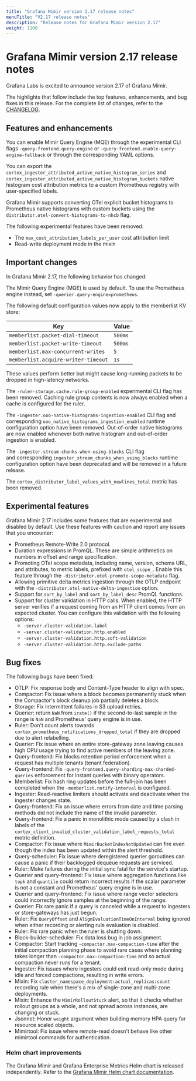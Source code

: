 ```yaml
---
title: "Grafana Mimir version 2.17 release notes"
menuTitle: "V2.17 release notes"
description: "Release notes for Grafana Mimir version 2.17"
weight: 1100
---
```


# Grafana Mimir version 2.17 release notes

<!-- vale Grafana.GoogleWill = NO -->
<!-- vale Grafana.Timeless = NO -->
<!-- Release notes are often future focused -->

Grafana Labs is excited to announce version 2.17 of Grafana Mimir.

The highlights that follow include the top features, enhancements, and bug fixes in this release.
For the complete list of changes, refer to the [CHANGELOG](https://github.com/grafana/mimir/blob/main/CHANGELOG.md).

## Features and enhancements

You can enable Mimir Query Engine (MQE) through the experimental CLI flags `-query-frontend.query-engine` or `-query-frontend.enable-query-engine-fallback` or through the corresponding YAML options.

You can export the `cortex_ingester_attributed_active_native_histogram_series` and `cortex_ingester_attributed_active_native_histogram_buckets` native histogram cost attribution metrics to a custom Prometheus registry with user-specified labels.

Grafana Mimir supports converting OTel explicit bucket histograms to Prometheus native histograms with custom buckets using the `distributor.otel-convert-histograms-to-nhcb` flag.

The following experimental features have been removed:

- The `max_cost_attribution_labels_per_user` cost attribution limit
- Read-write deployment mode in the mixin

## Important changes

In Grafana Mimir 2.17, the following behavior has changed:

The Mimir Query Engine (MQE) is used by default. To use the Prometheus engine instead, set `-querier.query-engine=prometheus`.

The following default configuration values now apply to the memberlist KV store:

| Key                                 | Value   |
| ----------------------------------- | ------- |
| `memberlist.packet-dial-timeout`    | `500ms` |
| `memberlist.packet-write-timeout`   | `500ms` |
| `memberlist.max-concurrent-writes`  | `5`     |
| `memberlist.acquire-writer-timeout` | `1s`    |

These values perform better but might cause long-running packets to be dropped in high-latency networks.

The `-ruler-storage.cache.rule-group-enabled` experimental CLI flag has been removed. Caching rule group contents is now always enabled when a cache is configured for the ruler.

The `-ingester.ooo-native-histograms-ingestion-enabled` CLI flag and corresponding `ooo_native_histograms_ingestion_enabled` runtime configuration option have been removed. Out-of-order native histograms are now enabled whenever both native histogram and out-of-order ingestion is enabled.

The `-ingester.stream-chunks-when-using-blocks` CLI flag and corresponding `ingester_stream_chunks_when_using_blocks` runtime configuration option have been deprecated and will be removed in a future release.

The `cortex_distributor_label_values_with_newlines_total` metric has been removed.

## Experimental features

Grafana Mimir 2.17 includes some features that are experimental and disabled by default.
Use these features with caution and report any issues that you encounter:

- Prometheus Remote-Write 2.0 protocol.
- Duration expressions in PromQL. These are simple arithmetics on numbers in offset and range specification.
- Promoting OTel scope metadata, including name, version, schema URL, and attributes, to metric labels, prefixed with `otel_scope_`. Enable this feature through the `-distributor.otel-promote-scope-metadata` flag.
- Allowing primitive delta metrics ingestion through the OTLP endpoint with the `-distributor.otel-native-delta-ingestion` option.
- Support for `sort_by_label` and `sort_by_label_desc` PromQL functions.
- Support for cluster validation in HTTP calls. When enabled, the HTTP server verifies if a request coming from an HTTP client comes from an expected cluster. You can configure this validation with the following options:
  - `-server.cluster-validation.label`
  - `-server.cluster-validation.http.enabled`
  - `-server.cluster-validation.http.soft-validation`
  - `-server.cluster-validation.http.exclude-paths`

## Bug fixes

The following bugs have been fixed:

- OTLP: Fix response body and Content-Type header to align with spec.
- Compactor: Fix issue where a block becomes permanently stuck when the Compactor's block cleanup job partially deletes a block.
- Storage: Fix intermittent failures in S3 upload retries.
- Querier: return `NaN` from `irate()` if the second-to-last sample in the range is `NaN` and Prometheus' query engine is in use.
- Ruler: Don't count alerts towards `cortex_prometheus_notifications_dropped_total` if they are dropped due to alert relabelling.
- Querier: Fix issue where an entire store-gateway zone leaving causes high CPU usage trying to find active members of the leaving zone.
- Query-frontend: Fix blocks retention period enforcement when a request has multiple tenants (tenant federation).
- Query-frontend: Fix `-query-frontend.query-sharding-max-sharded-queries` enforcement for instant queries with binary operators.
- Memberlist: Fix hash ring updates before the full-join has been completed when the `-memberlist.notify-interval` is configured.
- Ingester: Read-reactive limiters should activate and deactivate when the ingester changes state.
- Query-frontend: Fix an issue where errors from date and time parsing methods did not include the name of the invalid parameter.
- Query-frontend: Fix a panic in monolithic mode caused by a clash in labels of the `cortex_client_invalid_cluster_validation_label_requests_total` metric definition.
- Compactor: Fix issue where `MimirBucketIndexNotUpdated` can fire even though the index has been updated within the alert threshold.
- Query-scheduler: Fix issue where deregistered querier goroutines can cause a panic if their backlogged dequeue requests are serviced.
- Ruler: Make failures during the initial sync fatal for the service's startup.
- Querier and query-frontend: Fix issue where aggregation functions like `topk` and `quantile` could return incorrect results if the scalar parameter is not a constant and Prometheus' query engine is in use.
- Querier and query-frontend: Fix issue where range vector selectors could incorrectly ignore samples at the beginning of the range.
- Querier: Fix rare panic if a query is canceled while a request to ingesters or store-gateways has just begun.
- Ruler: Fix `QueryOffset` and `AlignEvaluationTimeOnInterval` being ignored when either recording or alerting rule evaluation is disabled.
- Ruler: Fix rare panic when the ruler is shutting down.
- Block-builder-scheduler: Fix data loss bug in job assignment.
- Compactor: Start tracking `-compactor.max-compaction-time` after the initial compaction planning phase to avoid rare cases where planning takes longer than `-compactor.max-compaction-time` and so actual compaction never runs for a tenant.
- Ingester: Fix issues where ingesters could exit read-only mode during idle and forced compactions, resulting in write errors.
- Mixin: Fix `cluster_namespace_deployment:actual_replicas:count` recording rule when there's a mix of single-zone and multi-zone deployments.
- Mixin: Enhance the `MimirRolloutStuck` alert, so that it checks whether rollout groups as a whole, and not spread across instances, are changing or stuck.
- Jsonnet: Honor `weight` argument when building memory HPA query for resource scaled objects.
- Mimirtool: Fix issue where remote-read doesn't behave like other mimirtool commands for authentication.

### Helm chart improvements

The Grafana Mimir and Grafana Enterprise Metrics Helm chart is released independently.
Refer to the [Grafana Mimir Helm chart documentation](/docs/helm-charts/mimir-distributed/latest/).
